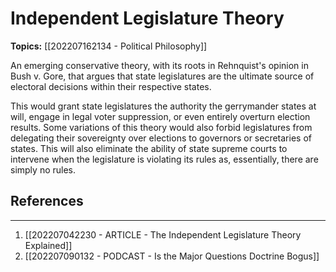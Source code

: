 # Independent Legislature Theory
**Topics:** [[202207162134 - Political Philosophy]]

An emerging conservative theory, with its roots in Rehnquist's opinion in Bush v. Gore, that argues that state legislatures are the ultimate source of electoral decisions within their respective states.

This would grant state legislatures the authority the gerrymander states at will, engage in legal voter suppression, or even entirely overturn election results. Some variations of this theory would also forbid legislatures from delegating their sovereignty over elections to governors or secretaries of states. This will also eliminate the ability of state supreme courts to intervene when the legislature is violating its rules as, essentially, there are simply no rules.

## References
---
1. [[202207042230 - ARTICLE - The Independent Legislature Theory Explained]]
2. [[202207090132 - PODCAST - Is the Major Questions Doctrine Bogus]]